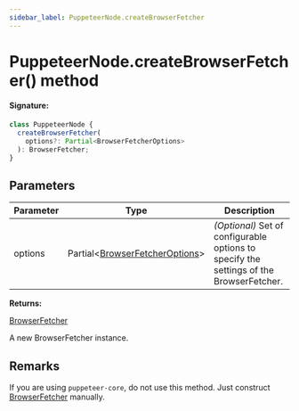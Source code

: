 ```yaml
---
sidebar_label: PuppeteerNode.createBrowserFetcher
---
```


# PuppeteerNode.createBrowserFetcher() method

#### Signature:

```typescript
class PuppeteerNode {
  createBrowserFetcher(
    options?: Partial<BrowserFetcherOptions>
  ): BrowserFetcher;
}
```

## Parameters

| Parameter | Type                                                                         | Description                                                                                  |
| --------- | ---------------------------------------------------------------------------- | -------------------------------------------------------------------------------------------- |
| options   | Partial&lt;[BrowserFetcherOptions](./puppeteer.browserfetcheroptions.md)&gt; | <i>(Optional)</i> Set of configurable options to specify the settings of the BrowserFetcher. |

**Returns:**

[BrowserFetcher](./puppeteer.browserfetcher.md)

A new BrowserFetcher instance.

## Remarks

If you are using `puppeteer-core`, do not use this method. Just construct [BrowserFetcher](./puppeteer.browserfetcher.md) manually.
